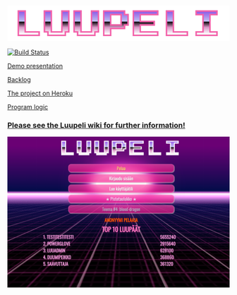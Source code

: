 ![](https://github.com/luupeli/luupeli/blob/master/docs/images/luupeli-hotpink-logo.png)

[![Build 
Status](https://travis-ci.org/luupeli/luupeli.svg?branch=master)](https://travis-ci.org/luupeli/luupeli)

[Demo presentation](https://docs.google.com/presentation/d/1KM55mybWX6Kvc9l4wOJiYRdYG7cqD0-X4VcanjF5XzI/edit?usp=sharing)

[Backlog](https://docs.google.com/spreadsheets/d/1b66WPYF05FefrFPH069sPz5Ew2VdkUd1fpNZGQjryEQ/edit?usp=sharing)

[The project on Heroku](http://luupeli.herokuapp.com/)

[Program logic](logic.md)

### [Please see the Luupeli wiki for further information!](https://github.com/luupeli/luupeli/wiki)

![](https://github.com/luupeli/luupeli/blob/master/docs/images/luupeli-home.png)
